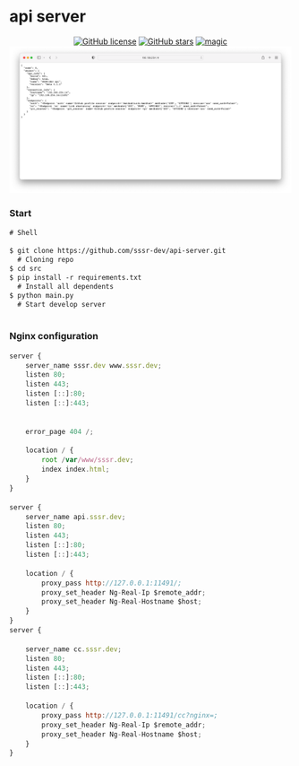 # api server

<p align="center">
    <a href="https://github.com/sssr-dev/api-server/blob/master/LICENSE"><img alt="GitHub license" src="https://img.shields.io/github/license/sssr-dev/api-server?style=for-the-badge"></a>    
    <a href="https://github.com/sssr-dev/api-server/stargazers"><img alt="GitHub stars" src="https://img.shields.io/github/stars/sssr-dev/api-server?style=for-the-badge"></a>    
    <a href="https://github.com/SantaSpeen"><img src="https://img.santaspeen.ru/github/magic.svg" alt="magic"></a>
    <br/>
    <a href="./src/main.py">
        <img src="./.readme_files/preview.png" alt="preview ds">
    </a>
    <br/>
</p>

### Start

```shell
# Shell

$ git clone https://github.com/sssr-dev/api-server.git
  # Cloning repo
$ cd src
$ pip install -r requirements.txt
  # Install all dependents
$ python main.py
  # Start develop server
  
```

### Nginx configuration
```js
server {
    server_name sssr.dev www.sssr.dev;
    listen 80;
    listen 443;
    listen [::]:80;
    listen [::]:443;


    error_page 404 /;

    location / {
        root /var/www/sssr.dev;
        index index.html;
    }
}

server {
    server_name api.sssr.dev;
    listen 80;
    listen 443;
    listen [::]:80;
    listen [::]:443;

    location / {
        proxy_pass http://127.0.0.1:11491/;
        proxy_set_header Ng-Real-Ip $remote_addr;
        proxy_set_header Ng-Real-Hostname $host;    
    }
}
server {
    
    server_name cc.sssr.dev;
    listen 80;
    listen 443;
    listen [::]:80;
    listen [::]:443;
    
    location / {
        proxy_pass http://127.0.0.1:11491/cc?nginx=;   
        proxy_set_header Ng-Real-Ip $remote_addr;
        proxy_set_header Ng-Real-Hostname $host;  
    }
}
```